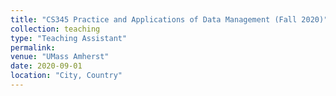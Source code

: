 ```yaml
---
title: "CS345 Practice and Applications of Data Management (Fall 2020)"
collection: teaching
type: "Teaching Assistant"
permalink: 
venue: "UMass Amherst"
date: 2020-09-01
location: "City, Country"
---
```

